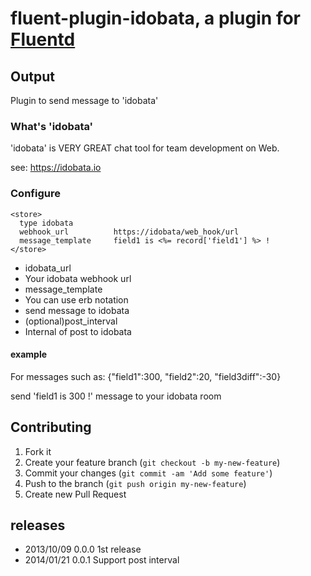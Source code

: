 # fluent-plugin-idobata, a plugin for [Fluentd](http://fluentd.org)

## Output

Plugin to send message to 'idobata'

### What's 'idobata'

'idobata' is VERY GREAT chat tool for team development on Web.

see: https://idobata.io

### Configure

````
<store>
  type idobata
  webhook_url          https://idobata/web_hook/url
  message_template     field1 is <%= record['field1'] %> !
</store>
````

- idobata_url
 - Your idobata webhook url
- message_template
 - You can use erb notation
 - send message to idobata
- (optional)post_interval
 - Internal of post to idobata

#### example

For messages such as: {"field1":300, "field2":20, "field3diff":-30}

send 'field1 is 300 !' message to your idobata room

## Contributing

1. Fork it
2. Create your feature branch (`git checkout -b my-new-feature`)
3. Commit your changes (`git commit -am 'Add some feature'`)
4. Push to the branch (`git push origin my-new-feature`)
5. Create new Pull Request

## releases

- 2013/10/09 0.0.0 1st release
- 2014/01/21 0.0.1 Support post interval

